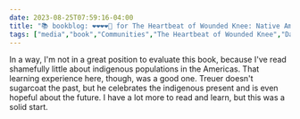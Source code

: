---date: 2023-08-25T07:59:16-04:00title: "📚 bookblog: ❤️❤️❤️❤️🖤 for The Heartbeat of Wounded Knee: Native America from 1890 to the Present, by David Treuer"tags: ["media","book","Communities","The Heartbeat of Wounded Knee","David Treuer","indigenous"]---In a way, I'm not in a great position to evaluate this book, because I've read shamefully little about indigenous populations in the Americas. That learning experience here, though, was a good one. Treuer doesn't sugarcoat the past, but he celebrates the indigenous present and is even hopeful about the future. I have a lot more to read and learn, but this was a solid start.